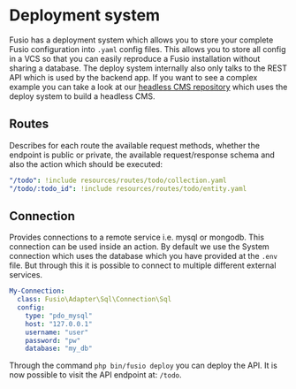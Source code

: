 
# Deployment system

Fusio has a deployment system which allows you to store your complete Fusio configuration into `.yaml` config files.
This allows you to store all config in a VCS so that you can easily reproduce a Fusio installation without sharing a
database. The deploy system internally also only talks to the REST API which is used by the backend app. If you want to
see a complex example you can take a look at our [headless CMS repository](https://github.com/apioo/fusio-sample-cms)
which uses the deploy system to build a headless CMS.

## Routes

Describes for each route the available request methods, whether the endpoint is public or private, the available
request/response schema and also the action which should be executed:

```yaml
"/todo": !include resources/routes/todo/collection.yaml
"/todo/:todo_id": !include resources/routes/todo/entity.yaml
```

## Connection

Provides connections to a remote service i.e. mysql or mongodb. This connection can be used inside an action. By default
we use the System connection which uses the database which you have provided at the `.env` file. But through this it is
possible to connect to multiple different external services.

```yaml
My-Connection:
  class: Fusio\Adapter\Sql\Connection\Sql
  config:
    type: "pdo_mysql"
    host: "127.0.0.1"
    username: "user"
    password: "pw"
    database: "my_db"
```

Through the command `php bin/fusio deploy` you can deploy the API. It is now possible to visit the API endpoint at:
`/todo`.
